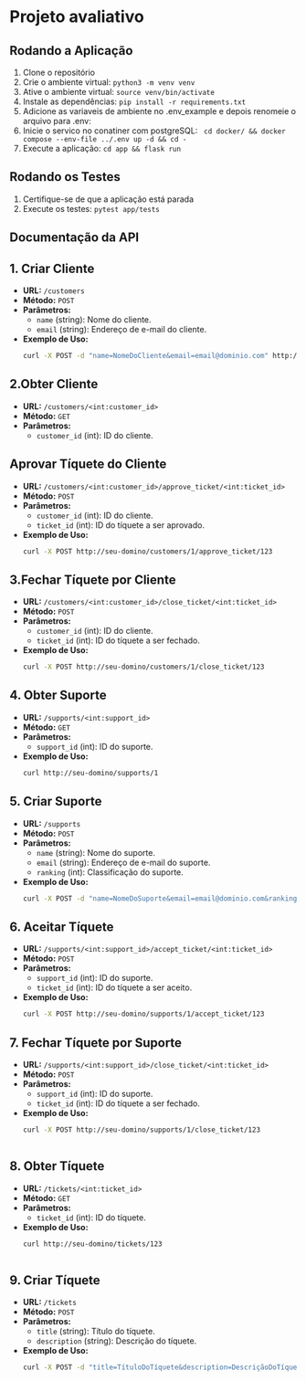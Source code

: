 # Projeto avaliativo

## Rodando a Aplicação

1. Clone o repositório 
2. Crie o ambiente virtual: `python3 -m venv venv`
3. Ative o ambiente virtual: `source venv/bin/activate`
4. Instale as dependências: `pip install -r requirements.txt`
5. Adicione as variaveis de ambiente no .env_example e depois renomeie o arquivo para .env: 
6. Inicie o servico no conatiner com postgreSQL: ` cd docker/ && docker compose --env-file ../.env up -d && cd -`
7. Execute a aplicação: `cd app && flask run`

## Rodando os Testes

1. Certifique-se de que a aplicação está parada
2. Execute os testes: `pytest app/tests`


## Documentação da API

## 1. Criar Cliente
- **URL:** `/customers`
- **Método:** `POST`
- **Parâmetros:**
  - `name` (string): Nome do cliente.
  - `email` (string): Endereço de e-mail do cliente.
- **Exemplo de Uso:**
  ```bash
  curl -X POST -d "name=NomeDoCliente&email=email@dominio.com" http://seu-domino/customers
  

## 2.Obter Cliente


*   **URL:** `/customers/<int:customer_id>`
*   **Método:** `GET`
*   **Parâmetros:**
    *   `customer_id` (int): ID do cliente.

## Aprovar Tíquete do Cliente

- **URL:** `/customers/<int:customer_id>/approve_ticket/<int:ticket_id>`
- **Método:** `POST`
- **Parâmetros:**
  - `customer_id` (int): ID do cliente.
  - `ticket_id` (int): ID do tíquete a ser aprovado.
- **Exemplo de Uso:**
  ```bash
  curl -X POST http://seu-domino/customers/1/approve_ticket/123
  
## 3.Fechar Tíquete por Cliente

- **URL:** `/customers/<int:customer_id>/close_ticket/<int:ticket_id>`
- **Método:** `POST`
- **Parâmetros:**
  - `customer_id` (int): ID do cliente.
  - `ticket_id` (int): ID do tíquete a ser fechado.
- **Exemplo de Uso:**
  ```bash
  curl -X POST http://seu-domino/customers/1/close_ticket/123


## 4. Obter Suporte

- **URL:** `/supports/<int:support_id>`
- **Método:** `GET`
- **Parâmetros:**
  - `support_id` (int): ID do suporte.
- **Exemplo de Uso:**
  ```bash
  curl http://seu-domino/supports/1
  

 ## 5. Criar Suporte

- **URL:** `/supports`
- **Método:** `POST`
- **Parâmetros:**
  - `name` (string): Nome do suporte.
  - `email` (string): Endereço de e-mail do suporte.
  - `ranking` (int): Classificação do suporte.
- **Exemplo de Uso:**
  ```bash
  curl -X POST -d "name=NomeDoSuporte&email=email@dominio.com&ranking=5" http://seu-domino/supports 

## 6. Aceitar Tíquete

- **URL:** `/supports/<int:support_id>/accept_ticket/<int:ticket_id>`
- **Método:** `POST`
- **Parâmetros:**
  - `support_id` (int): ID do suporte.
  - `ticket_id` (int): ID do tíquete a ser aceito.
- **Exemplo de Uso:**
  ```bash
  curl -X POST http://seu-domino/supports/1/accept_ticket/123
  

## 7. Fechar Tíquete por Suporte

- **URL:** `/supports/<int:support_id>/close_ticket/<int:ticket_id>`
- **Método:** `POST`
- **Parâmetros:**
  - `support_id` (int): ID do suporte.
  - `ticket_id` (int): ID do tíquete a ser fechado.
- **Exemplo de Uso:**
  ```bash
  curl -X POST http://seu-domino/supports/1/close_ticket/123
  


## 8. Obter Tíquete

- **URL:** `/tickets/<int:ticket_id>`
- **Método:** `GET`
- **Parâmetros:**
  - `ticket_id` (int): ID do tíquete.
- **Exemplo de Uso:**
  ```bash
  curl http://seu-domino/tickets/123
  


## 9. Criar Tíquete

- **URL:** `/tickets`
- **Método:** `POST`
- **Parâmetros:**
  - `title` (string): Título do tíquete.
  - `description` (string): Descrição do tíquete.
- **Exemplo de Uso:**
  ```bash
  curl -X POST -d "title=TítuloDoTíquete&description=DescriçãoDoTíquete" http://seu-domino/tickets
